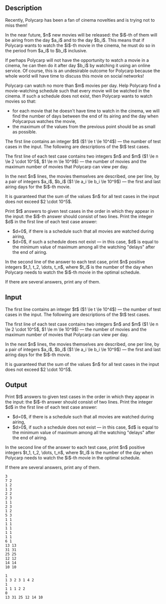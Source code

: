 ## Description

<div><p>Recently, Polycarp has been a fan of cinema novelties and is trying not to miss them!</p><p>In the near future, $n$ new movies will be released: the $i$-th of them will be airing from the day $a_i$ and to the day $b_i$. This means that if Polycarp wants to watch the $i$-th movie in the cinema, he must do so in the period from $a_i$ to $b_i$ inclusive.</p><p>If perhaps Polycarp will not have the opportunity to watch a movie in a cinema, he can then do it after day $b_i$ by watching it using an online service. Of course, this is an undesirable outcome for Polycarp because the whole world will have time to discuss this movie on social networks!</p><p>Polycarp can watch no more than $m$ movies per day. Help Polycarp find a movie-watching schedule such that every movie will be watched in the cinema. If such a schedule does not exist, then Polycarp wants to watch movies so that:</p><ul> <li> for each movie that he doesn't have time to watch in the cinema, we will find the number of days between the end of its airing and the day when Polycarpus watches the movie, </li><li> <span class="tex-font-style-bf">the maximum</span> of the values from the previous point should be <span class="tex-font-style-bf">as small as possible</span>. </li></ul></div><div class="input-specification"><p>The first line contains an integer $t$ ($1 \le t \le 10^4$) — the number of test cases in the input. The following are descriptions of the $t$ test cases.</p><p>The first line of each test case contains two integers $n$ and $m$ ($1 \le n \le 2 \cdot 10^5$, $1 \le m \le 10^9$) — the number of movies and the maximum number of movies that Polycarp can view per day.</p><p>In the next $n$ lines, the movies themselves are described, one per line, by a pair of integers $a_i$, $b_i$ ($1 \le a_i \le b_i \le 10^9$) — the first and last airing days for the $i$-th movie.</p><p>It is guaranteed that the sum of the values $n$ for all test cases in the input does not exceed $2 \cdot 10^5$.</p></div><div class="output-specification"><p>Print $t$ answers to given test cases in the order in which they appear in the input: the $i$-th answer should consist of two lines. Print the integer $d$ in the first line of each test case answer:</p><ul> <li> $d=0$, if there is a schedule such that all movies are watched during airing, </li><li> $d&gt;0$, if such a schedule does not exist — in this case, $d$ is equal to the minimum value of maximum among all the watching "delays" after the end of airing. </li></ul><p>In the second line of the answer to each test case, print $n$ positive integers $t_1, t_2, \dots, t_n$, where $t_i$ is the number of the day when Polycarp needs to watch the $i$-th movie in the optimal schedule.</p><p>If there are several answers, print any of them.</p></div>

## Input

<p>The first line contains an integer $t$ ($1 \le t \le 10^4$) — the number of test cases in the input. The following are descriptions of the $t$ test cases.</p><p>The first line of each test case contains two integers $n$ and $m$ ($1 \le n \le 2 \cdot 10^5$, $1 \le m \le 10^9$) — the number of movies and the maximum number of movies that Polycarp can view per day.</p><p>In the next $n$ lines, the movies themselves are described, one per line, by a pair of integers $a_i$, $b_i$ ($1 \le a_i \le b_i \le 10^9$) — the first and last airing days for the $i$-th movie.</p><p>It is guaranteed that the sum of the values $n$ for all test cases in the input does not exceed $2 \cdot 10^5$.</p>

## Output

<p>Print $t$ answers to given test cases in the order in which they appear in the input: the $i$-th answer should consist of two lines. Print the integer $d$ in the first line of each test case answer:</p><ul> <li> $d=0$, if there is a schedule such that all movies are watched during airing, </li><li> $d&gt;0$, if such a schedule does not exist — in this case, $d$ is equal to the minimum value of maximum among all the watching "delays" after the end of airing. </li></ul><p>In the second line of the answer to each test case, print $n$ positive integers $t_1, t_2, \dots, t_n$, where $t_i$ is the number of the day when Polycarp needs to watch the $i$-th movie in the optimal schedule.</p><p>If there are several answers, print any of them.</p>





```input1
3
7 2
1 2
1 3
2 2
2 3
1 1
2 3
1 2
5 3
1 1
1 1
1 1
1 1
1 1
6 1
13 13
31 31
25 25
12 12
14 14
10 10
```




```output1
1
1 3 2 3 1 4 2 
1
1 1 1 2 2 
0
13 31 25 12 14 10
```


